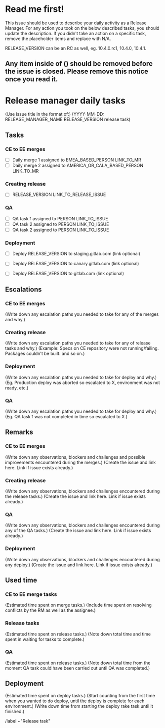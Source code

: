 # Read me first!

This issue should be used to describe your daily activity as a Release Manager.
For any action you took on the below described tasks, you should update the
description.
If you didn't take an action on a specific task, remove the placeholder items
and replace with N/A.

RELEASE_VERSION can be an RC as well, eg. 10.4.0.rc1, 10.4.0, 10.4.1.

Any item inside of () should be removed before the issue is closed.
Please remove this notice once you read it.
------

# Release manager daily tasks

(Use issue title in the format of:)
(YYYY-MM-DD: RELEASE_MANAGER_NAME RELEASE_VERSION release task)


## Tasks
### CE to EE merges

- [ ] Daily merge 1 assigned to EMEA_BASED_PERSON LINK_TO_MR
- [ ] Daily merge 2 assigned to AMERICA_OR_CALA_BASED_PERSON LINK_TO_MR

### Creating release

- [ ] RELEASE_VERSION LINK_TO_RELEASE_ISSUE

### QA

- [ ] QA task 1 assigned to PERSON LINK_TO_ISSUE
- [ ] QA task 2 assigned to PERSON LINK_TO_ISSUE
- [ ] QA task 2 assigned to PERSON LINK_TO_ISSUE

### Deployment

- [ ] Deploy RELEASE_VERSION to staging.gitlab.com (link optional)
- [ ] Deploy RELEASE_VERSION to canary.gitlab.com (link optional)
- [ ] Deploy RELEASE_VERSION to gitlab.com (link optional)


## Escalations
### CE to EE merges

(Write down any escalation paths you needed to take for any of the merges and why.)

### Creating release

(Write down any escalation paths you needed to take for any of release tasks and why.)
(Example: Specs on CE repository were not running/failing. Packages couldn't be built. and so on.)

### Deployment

(Write down any escalation paths you needed to take for deploy and why.)
(Eg. Production deploy was aborted so escalated to X, environment was not ready, etc.)

### QA

(Write down any escalation paths you needed to take for deploy and why.)
(Eg. QA task 1 was not completed in time so escalated to X.)

## Remarks
### CE to EE merges

(Write down any observations, blockers and challenges and possible improvements encountered during the merges.)
(Create the issue and link here. Link if issue exists already.)

### Creating release

(Write down any observations, blockers and challenges encountered during the release tasks.)
(Create the issue and link here. Link if issue exists already.)

### QA

(Write down any observations, blockers and challenges encountered during any of the QA tasks.)
(Create the issue and link here. Link if issue exists already.)

### Deployment

(Write down any observations, blockers and challenges encountered during any deploy.)
(Create the issue and link here. Link if issue exists already.)

## Used time
### CE to EE merge tasks

(Estimated time spent on merge tasks.)
(Include time spent on resolving conflicts by the RM as well as the assignee.)

### Release tasks

(Estimated time spent on release tasks.)
(Note down total time and time spent in waiting for tasks to complete.)

### QA

(Estimated time spent on release tasks.)
(Note down total time from the moment QA task could have been carried out until
QA was completed.)

## Deployment

(Estimated time spent on deploy tasks.)
(Start counting from the first time when you wanted to do deploy, until the deploy is complete for each environment.)
(Write down time from starting the deploy rake task until it finished.)

/label ~"Release task"
